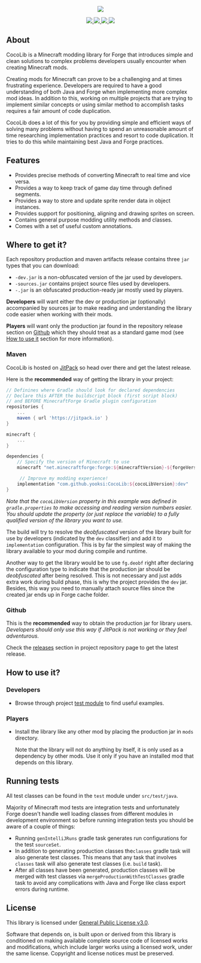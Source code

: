 <p align="center">
    <img src="./assets/banner_light.png">
</p>
<p align="center">
    <a href="https://jitpack.io/#yooksi/cocolib">
        <img src="https://jitpack.io/v/yooksi/CocoLib.svg">
    </a>
    <a href="https://curse.nikky.moe/api/url/384336">
		<img src="https://curse.nikky.moe/api/img/384336?logo">
	</a>
    <a href="https://www.gnu.org/licenses/">
        <img src="https://img.shields.io/github/license/yooksi/CocoLib">
    </a>
    <a href="https://discord.gg/dKY9xW">
        <img src="https://img.shields.io/discord/710517912485494794">
    </a>
</p>

## About

CocoLib is a Minecraft modding library for Forge that introduces simple and clean solutions to complex problems developers usually encounter when creating Minecraft mods.

Creating mods for Minecraft can prove to be a challenging and at times frustrating experience. Developers are required to have a good understanding of both Java and Forge when implementing more complex mod ideas. In addition to this, working on multiple projects that are trying to implement similar concepts or using similar method to accomplish tasks requires a fair amount of code duplication.

CocoLib does a lot of this for you by providing simple and efficient ways of solving many problems without having to spend an unreasonable amount of time researching implementation practices and resort to code duplication. It tries to do this while maintaining best Java and Forge practices.

## Features

- Provides precise methods of converting Minecraft to real time and vice versa.
- Provides a way to keep track of game day time through defined segments.
- Provides a way to store and update sprite render data in object instances.
- Provides support for positioning, aligning and drawing sprites on screen.
- Contains general purpose modding utility methods and classes.
- Comes with a set of useful custom annotations.

## Where to get it?

Each repository production and maven artifacts release contains three `jar` types that you can download:

- `-dev.jar` is a non-obfuscated version of the jar used by developers.
- `-sources.jar` contains project source files used by developers.
- `-.jar` is an obfuscated production-ready jar mostly used by players.

**Developers** will want either the dev or production jar (optionally) accompanied by sources jar to make reading and understanding the library code easier when working with their mods.

**Players** will want only the production jar found in the repository release section on [Github](#github) which they should treat as a standard game mod (see [How to use it](#players) section for more information).

### Maven

CocoLib is hosted on [JitPack](https://jitpack.io/#yooksi/CocoLib) so head over there and get the latest release.

Here is the **recommended** way of getting the library in your project:

```groovy
// Definines where Gradle should look for declared dependencies
// Declare this AFTER the buildscript block (first script block)
// and BEFORE MinecraftForge Gradle plugin configuration
repositories {
    ...
    maven { url 'https://jitpack.io' }
}

minecraft {
    ...
}

dependencies {
    // Specify the version of Minecraft to use
    minecraft "net.minecraftforge:forge:${minecraftVersion}-${forgeVersion}"

     // Improve my modding experience!
    implementation "com.github.yooksi:CocoLib:${cocoLibVersion}:dev"
}
```

*Note that the `cocoLibVersion` property in this example was defined in `gradle.properties` to make accessing and reading version numbers easier. You should update the property (or just replace the variable) to a fully qualified version of the library you want to use.*

The build will try to resolve the *deobfuscated* version of the library built for use by developers (indicated by the `dev` classifier) and add it to `implementation` configuration. This is by far the simplest way of making the library available to your mod during compile and runtime.

Another way to get the library would be to use `fg.deobf` right after declaring the configuration type to indicate that the production jar should be *deobfuscated* after being resolved. This is not necessary and just adds extra work during build phase, this is why the project provides the `dev` jar. Besides, this way you need to manually attach source files since the created jar ends up in Forge cache folder.

### Github

This is the **recommended** way to obtain the production jar for library users.
*Developers should only use this way if JitPack is not working or they feel adventurous.*

Check the [releases](https://github.com/yooksi/CocoLib/releases) section in project repository page to get the latest release.

 ## How to use it?

### Developers

- Browse through project [test module](https://github.com/yooksi/CocoLib/tree/master/src/test/java/io/yooksi/cocolib) to find useful examples.

### Players

- Install the library like any other mod by placing the production jar in `mods` directory.

  Note that the library will not do anything by itself, it is only used as a dependency by other mods.
  Use it only if you have an installed mod that depends on this library.

## Running tests

All test classes can be found in the `test` module under `src/test/java`.


Majority of Minecraft mod tests are integration tests and unfortunately Forge doesn't handle well loading classes from different modules in development environment so before running integration tests you should be aware of a couple of things:

- Running `genIntelliJRuns` gradle task generates run configurations for the test `sourceSet`.
- In addition to generating production classes the`classes` gradle task will also generate test classes. This means that any task that involves `classes` task will also generate test classes (i.e. `build` task).
- After all classes have been generated, production classes will be merged with test classes via `mergeProductionWithTestClasses` gradle task to avoid any complications with Java and Forge like class export errors during runtime.

## License

This library is licensed under [General Public License v3.0](https://www.gnu.org/licenses).

Software that depends on, is built upon or derived from this library is conditioned on making available complete source code of licensed works and modifications, which include larger works using a licensed  work, under the same license. Copyright and license notices must be preserved.